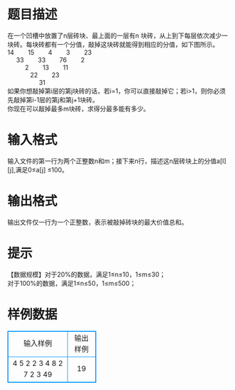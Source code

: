 # 

 
 # 题目描述 
在一个凹槽中放置了n层砖块、最上面的一层有n&nbsp;块砖，从上到下每层依次减少一块砖。每块砖都有一个分值，敲掉这块砖就能得到相应的分值，如下图所示。<BR>14&nbsp;&nbsp;&nbsp;&nbsp;&nbsp;&nbsp;&nbsp;&nbsp;15&nbsp;&nbsp;&nbsp;&nbsp;&nbsp;&nbsp;&nbsp;&nbsp;4&nbsp;&nbsp;&nbsp;&nbsp;&nbsp;&nbsp;&nbsp;&nbsp;3&nbsp;&nbsp;&nbsp;&nbsp;&nbsp;&nbsp;&nbsp;&nbsp;23<BR>&nbsp;&nbsp;&nbsp;&nbsp;&nbsp;33&nbsp;&nbsp;&nbsp;&nbsp;&nbsp;&nbsp;&nbsp;&nbsp;33&nbsp;&nbsp;&nbsp;&nbsp;&nbsp;&nbsp;&nbsp;&nbsp;76&nbsp;&nbsp;&nbsp;&nbsp;&nbsp;&nbsp;&nbsp;&nbsp;2&nbsp;&nbsp;&nbsp;&nbsp;&nbsp;&nbsp;&nbsp;&nbsp;<BR>&nbsp;&nbsp;&nbsp;&nbsp;&nbsp;&nbsp;&nbsp;&nbsp;&nbsp;&nbsp;2&nbsp;&nbsp;&nbsp;&nbsp;&nbsp;&nbsp;&nbsp;&nbsp;13&nbsp;&nbsp;&nbsp;&nbsp;&nbsp;&nbsp;&nbsp;&nbsp;11&nbsp;&nbsp;&nbsp;&nbsp;&nbsp;&nbsp;&nbsp;&nbsp;&nbsp;&nbsp;&nbsp;&nbsp;&nbsp;&nbsp;&nbsp;&nbsp;<BR>&nbsp;&nbsp;&nbsp;&nbsp;&nbsp;&nbsp;&nbsp;&nbsp;&nbsp;&nbsp;&nbsp;&nbsp;&nbsp;22&nbsp;&nbsp;&nbsp;&nbsp;&nbsp;&nbsp;&nbsp;&nbsp;23&nbsp;&nbsp;&nbsp;&nbsp;&nbsp;&nbsp;&nbsp;&nbsp;&nbsp;&nbsp;&nbsp;&nbsp;&nbsp;&nbsp;&nbsp;&nbsp;&nbsp;&nbsp;&nbsp;&nbsp;&nbsp;&nbsp;&nbsp;&nbsp;<BR>&nbsp;&nbsp;&nbsp;&nbsp;&nbsp;&nbsp;&nbsp;&nbsp;&nbsp;&nbsp;&nbsp;&nbsp;&nbsp;&nbsp;&nbsp;&nbsp;&nbsp;&nbsp;31&nbsp;&nbsp;&nbsp;&nbsp;&nbsp;&nbsp;&nbsp;&nbsp;&nbsp;&nbsp;&nbsp;&nbsp;&nbsp;&nbsp;&nbsp;&nbsp;&nbsp;&nbsp;&nbsp;&nbsp;&nbsp;&nbsp;&nbsp;&nbsp;&nbsp;&nbsp;&nbsp;&nbsp;&nbsp;&nbsp;&nbsp;&nbsp;<BR>如果你想敲掉第i层的第j块砖的话，若i=1，你可以直接敲掉它；若i&gt;1，则你必须先敲掉第i-1层的第j和第j+1块砖。<BR>你现在可以敲掉最多m块砖，求得分最多能有多少。<BR> 

 
 # 输入格式 
输入文件的第一行为两个正整数n和m；接下来n行，描述这n层砖块上的分值a[I][j],满足0≤a[j]&nbsp;≤100。<BR> 

 
 # 输出格式 
输出文件仅一行为一个正整数，表示被敲掉砖块的最大价值总和。<BR> 

 
 # 提示 
【数据规模】对于20%的数据，满足1≤n≤10，1≤m≤30；<BR>对于100%的数据，满足1≤n≤50，1≤m≤500；<BR> 
# 样例数据
<style>
        table,table tr th, table tr td { border:1px solid #0094ff; }
        table { width: 200px; min-height: 25px; line-height: 25px; text-align: center; border-collapse: collapse;}   
    </style>
<table>
	<tr>
		<td>输入样例</td>
		<td>输出样例</td>
	</tr>
<tr><td>4 5
2 2 3 4
8 2 7
2 3
49
</td><td>19
</td></tr></table>
